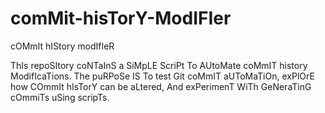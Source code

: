 # comMit-hisTorY-ModIFIer
cOMmIt hIStory modIfIeR

ThIs repoSItory coNTaInS a SiMpLE ScriPt To AUtoMate coMmIT history ModifIcaTions. The puRPoSe IS To test Git coMmIT aUToMaTiOn, exPlOrE how COmmIt hIsTorY can be aLtered, And exPerimenT WiTh GeNeraTinG cOmmiTs uSing scripTs.
